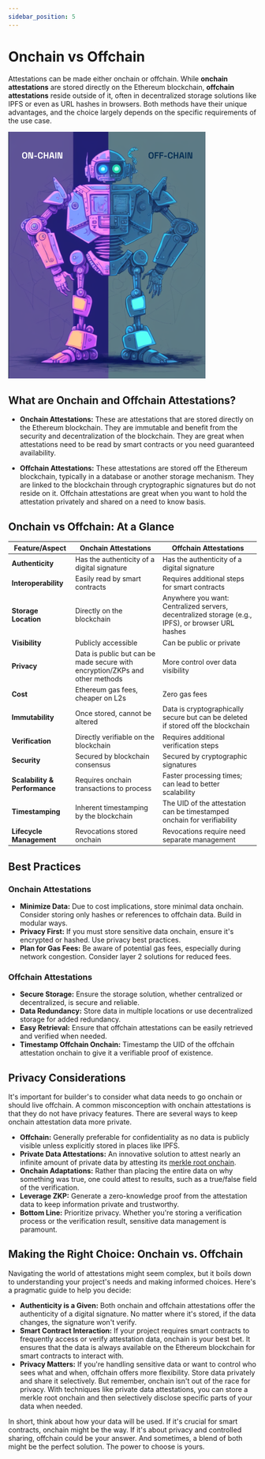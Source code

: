 ```yaml
---
sidebar_position: 5
---
```


# Onchain vs Offchain
Attestations can be made either onchain or offchain. While **onchain attestations** are stored directly on the Ethereum blockchain, **offchain attestations** reside outside of it, often in decentralized storage solutions like IPFS or even as URL hashes in browsers. Both methods have their unique advantages, and the choice largely depends on the specific requirements of the use case.

![Onchain vs Offchain](./img/on-off-v1.png)

## What are Onchain and Offchain Attestations?
- **Onchain Attestations:** These are attestations that are stored directly on the Ethereum blockchain. They are immutable and benefit from the security and decentralization of the blockchain. They are great when attestations need to be read by smart contracts or you need guaranteed availability.

- **Offchain Attestations:** These attestations are stored off the Ethereum blockchain, typically in a database or another storage mechanism. They are linked to the blockchain through cryptographic signatures but do not reside on it. Offchain attestations are great when you want to hold the attestation privately and shared on a need to know basis.

## Onchain vs Offchain: At a Glance
| Feature/Aspect                  | Onchain Attestations                                      | Offchain Attestations                                       |
|--------------------------------|----------------------------------------------------------|-------------------------------------------------------------|
| **Authenticity**                | Has the authenticity of a digital signature               | Has the authenticity of a digital signature                 |
| **Interoperability**            | Easily read by smart contracts                            | Requires additional steps for smart contracts               |
| **Storage Location**            | Directly on the blockchain                                | Anywhere you want: Centralized servers, decentralized storage (e.g., IPFS), or browser URL hashes |
| **Visibility**                  | Publicly accessible                                       | Can be public or private                                    |
| **Privacy**                     | Data is public but can be made secure with encryption/ZKPs and other methods | More control over data visibility                           |
| **Cost**                        | Ethereum gas fees, cheaper on L2s                         | Zero gas fees                                               |
| **Immutability**                | Once stored, cannot be altered                            | Data is cryptographically secure but can be deleted if stored off the blockchain |
| **Verification**                | Directly verifiable on the blockchain                     | Requires additional verification steps                      |
| **Security**                    | Secured by blockchain consensus                           | Secured by cryptographic signatures                         |
| **Scalability & Performance**   | Requires onchain transactions to process                  | Faster processing times; can lead to better scalability     |
| **Timestamping**                | Inherent timestamping by the blockchain                   | The UID of the attestation can be timestamped onchain for verifiability |
| **Lifecycle Management**        | Revocations stored onchain                                | Revocations require need separate management                  |


## Best Practices
### Onchain Attestations
- **Minimize Data:** Due to cost implications, store minimal data onchain. Consider storing only hashes or references to offchain data. Build in modular ways.
- **Privacy First:** If you must store sensitive data onchain, ensure it's encrypted or hashed. Use privacy best practices.
- **Plan for Gas Fees:** Be aware of potential gas fees, especially during network congestion. Consider layer 2 solutions for reduced fees.

### Offchain Attestations
- **Secure Storage:** Ensure the storage solution, whether centralized or decentralized, is secure and reliable.
- **Data Redundancy:** Store data in multiple locations or use decentralized storage for added redundancy.
- **Easy Retrieval:** Ensure that offchain attestations can be easily retrieved and verified when needed.
- **Timestamp Offchain Onchain:** Timestamp the UID of the offchain attestation onchain to give it a verifiable proof of existence.

## Privacy Considerations
It's important for builder's to consider what data needs to go onchain or should live offchain. A common misconception with onchain attestations is that they do not have privacy features. There are several ways to keep onchain attestation data more private. 

- **Offchain:** Generally preferable for confidentiality as no data is publicly visible unless explicitly stored in places like IPFS.
- **Private Data Attestations:** An innovative solution to attest nearly an infinite amount of private data by attesting its [merkle root onchain](/docs/tutorials/private-data-attestations.md).
- **Onchain Adaptations:** Rather than placing the entire data on why something was true, one could attest to results, such as a true/false field of the verification. 
- **Leverage ZKP:** Generate a zero-knowledge proof from the attestation data to keep information private and trustworthy. 
- **Bottom Line:** Prioritize privacy. Whether you're storing a verification process or the verification result, sensitive data management is paramount.


## Making the Right Choice: Onchain vs. Offchain
Navigating the world of attestations might seem complex, but it boils down to understanding your project's needs and making informed choices. Here's a pragmatic guide to help you decide:

- **Authenticity is a Given:** Both onchain and offchain attestations offer the authenticity of a digital signature. No matter where it's stored, if the data changes, the signature won't verify.
- **Smart Contract Interaction:** If your project requires smart contracts to frequently access or verify attestation data, onchain is your best bet. It ensures that the data is always available on the Ethereum blockchain for smart contracts to interact with.
- **Privacy Matters:** If you're handling sensitive data or want to control who sees what and when, offchain offers more flexibility. Store data privately and share it selectively. But remember, onchain isn't out of the race for privacy. With techniques like private data attestations, you can store a merkle root onchain and then selectively disclose specific parts of your data when needed.

In short, think about how your data will be used. If it's crucial for smart contracts, onchain might be the way. If it's about privacy and controlled sharing, offchain could be your answer. And sometimes, a blend of both might be the perfect solution. The power to choose is yours.

